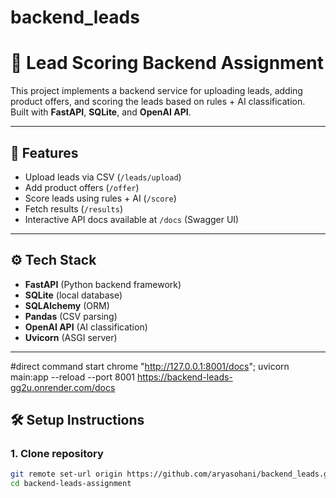 # backend_leads
# 🚀 Lead Scoring Backend Assignment

This project implements a backend service for uploading leads, adding product offers, and scoring the leads based on rules + AI classification.  
Built with **FastAPI**, **SQLite**, and **OpenAI API**.

---

## 📌 Features
- Upload leads via CSV (`/leads/upload`)
- Add product offers (`/offer`)
- Score leads using rules + AI (`/score`)
- Fetch results (`/results`)
- Interactive API docs available at `/docs` (Swagger UI)

---

## ⚙️ Tech Stack
- **FastAPI** (Python backend framework)
- **SQLite** (local database)
- **SQLAlchemy** (ORM)
- **Pandas** (CSV parsing)
- **OpenAI API** (AI classification)
- **Uvicorn** (ASGI server)

---
#direct command
start chrome "http://127.0.0.1:8001/docs"; uvicorn main:app --reload --port 8001
https://backend-leads-gg2u.onrender.com/docs

## 🛠️ Setup Instructions

### 1. Clone repository
```bash
git remote set-url origin https://github.com/aryasohani/backend_leads.git
cd backend-leads-assignment
